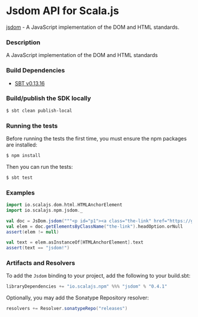 Jsdom API for Scala.js
=======================
[jsdom](https://www.npmjs.com/package/jsdom) - A JavaScript implementation of the DOM and HTML standards.

### Description

A JavaScript implementation of the DOM and HTML standards

### Build Dependencies

* [SBT v0.13.16](http://www.scala-sbt.org/download.html)

### Build/publish the SDK locally

```bash
$ sbt clean publish-local
```

### Running the tests

Before running the tests the first time, you must ensure the npm packages are installed:

```bash
$ npm install
```

Then you can run the tests:

```bash
$ sbt test
```

### Examples

```scala
import io.scalajs.dom.html.HTMLAnchorElement
import io.scalajs.npm.jsdom._

val doc = JsDom.jsdom("""<p id="p1"><a class="the-link" href="https://github.com/tmpvar/jsdom">jsdom!</a></p>""")
val elem = doc.getElementsByClassName("the-link").headOption.orNull
assert(elem != null)

val text = elem.asInstanceOf[HTMLAnchorElement].text
assert(text == "jsdom!")
```

### Artifacts and Resolvers

To add the `Jsdom` binding to your project, add the following to your build.sbt:  

```sbt
libraryDependencies += "io.scalajs.npm" %%% "jsdom" % "0.4.1"
```

Optionally, you may add the Sonatype Repository resolver:

```sbt   
resolvers += Resolver.sonatypeRepo("releases") 
```